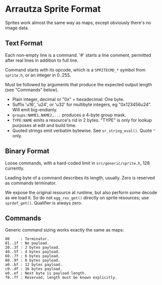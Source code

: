 # Arrautza Sprite Format

Sprites work almost the same way as maps, except obviously there's no image data.

## Text Format

Each non-empty line is a command.
'#' starts a line comment, permitted after real lines in addition to full line.

Command starts with its opcode, which is a `SPRITECMD_*` symbol from `sprite.h`, or an integer in 0..255.

Must be followed by arguments that produce the expected output length (see "Commands" below).

- Plain integer, decimal or "0x" + hexadecimal: One byte.
- Suffix 'u16', 'u24', or 'u32' for multibyte integers, eg "0x123456u24". Will emit big-endianly.
- `groups:NAME1,NAME2,...` produces a 4-byte group mask.
- `TYPE:NAME` emits a resource's rid in 2 bytes. "TYPE" is only for lookup purposes at edit and build time.
- Quoted strings emit verbatim bytewise. See `sr_string_eval()`. Quote `"` only.

## Binary Format

Loose commands, with a hard-coded limit in `src/generic/sprite.h`, 128 currently.

Leading byte of a command describes its length, usually.
Zero is reserved as commands terminator.

We expose the original resource at runtime, but also perform some decode as we load it.
So do not `egg_res_get()` directly on sprite resources; use `sprdef_get()`. Qualifier is always zero.

## Commands

Generic command sizing works exactly the same as maps:
```
00     : Terminator.
01..1f : No payload.
20..3f : 2 bytes payload.
40..5f : 4 bytes payload.
60..7f : 6 bytes payload.
80..9f : 8 bytes payload.
a0..bf : 12 bytes payload.
c0..df : 16 bytes payload.
e0..ef : Next byte is payload length.
f0..ff : Reserved, length must be known explicitly.
```
